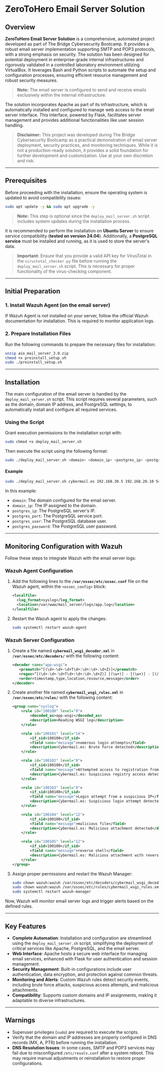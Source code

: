 # ZeroToHero Email Server Solution

## Overview

**ZeroToHero Email Server Solution** is a comprehensive, automated project developed as part of The Bridge Cybersecurity Bootcamp. It provides a robust email server implementation supporting SMTP and POP3 protocols, with a strong emphasis on security. The solution has been designed for potential deployment in enterprise-grade internal infrastructures and rigorously validated in a controlled laboratory environment utilizing VirtualBox. It leverages Bash and Python scripts to automate the setup and configuration processes, ensuring efficient resource management and robust security measures.  

> **Note:** The email server is configured to send and receive emails exclusively within the internal infrastructure.

The solution incorporates Apache as part of its infrastructure, which is automatically installed and configured to manage web access to the email server interface. This interface, powered by Flask, facilitates server management and provides additional functionalities like user session handling.

> **Disclaimer:** This project was developed during The Bridge Cybersecurity Bootcamp as a practical demonstration of email server deployment, security practices, and monitoring techniques. While it is not a production-ready solution, it provides a solid foundation for further development and customization. Use at your own discretion and risk.
---

## Prerequisites

Before proceeding with the installation, ensure the operating system is updated to avoid compatibility issues:

```bash
sudo apt update -y && sudo apt upgrade -y
```

> **Note:** This step is optional since the `deploy_mail_server.sh` script includes system updates during the installation process.


It is recommended to perform the installation on **Ubuntu Server** to ensure service compatibility (**tested on version 24.04**). Additionally, a **PostgreSQL service** must be installed and running, as it is used to store the server's data.

> **Important:** Ensure that you provide a valid API key for VirusTotal in the `virustotal_checker.py` file before running the `deploy_mail_server.sh` script. This is necessary for proper functionality of the virus-checking component.

---

## Initial Preparation

### 1. Install Wazuh Agent (on the email server)

If Wazuh Agent is not installed on your server, follow the official Wazuh documentation for installation. This is required to monitor application logs.

### 2. Prepare Installation Files

Run the following commands to prepare the necessary files for installation:

```bash
unzip aio_mail_server_3.0.zip
chmod +x preinstall_setup.sh
sudo ./preinstall_setup.sh
```

---

## Installation

The main configuration of the email server is handled by the `deploy_mail_server.sh` script. This script requires several parameters, such as the domain, domain IP address, and PostgreSQL settings, to automatically install and configure all required services.

### Using the Script

Grant execution permissions to the installation script with:

```bash
sudo chmod +x deploy_mail_server.sh
```

Then execute the script using the following format:

```bash
sudo ./deploy_mail_server.sh <domain> <domain_ip> <postgres_ip> <postgres_port> <postgres_user> <postgres_password>
```

#### Example

```bash
sudo ./deploy_mail_server.sh cybermail.es 192.168.30.5 192.168.20.10 5432 admin example
```

In this example:
- `domain`: The domain configured for the email server.
- `domain_ip`: The IP assigned to the domain.
- `postgres_ip`: The PostgreSQL server's IP.
- `postgres_port`: The PostgreSQL service port.
- `postgres_user`: The PostgreSQL database user.
- `postgres_password`: The PostgreSQL user password.

---

## Monitoring Configuration with Wazuh

Follow these steps to integrate Wazuh with the email server logs:

### Wazuh Agent Configuration

1. Add the following lines to the **`/var/ossec/etc/ossec.conf`** file on the Wazuh agent, within the `<ossec_config>` block:

   ```xml
   <localfile>
     <log_format>syslog</log_format>
     <location>/var/www/mail_server/logs/app.log</location>
   </localfile>
   ```

2. Restart the Wazuh agent to apply the changes:

   ```bash
   sudo systemctl restart wazuh-agent
   ```

### Wazuh Server Configuration

1. Create a file named **`cybermail_wsgi_decoder.xml`** in **`/var/ossec/etc/decoders/`** with the following content:

   ```xml
   <decoder name="app-wsgi">
      <prematch>^[(\d+-\d+-\d+T\d+:\d+:\d+.\d+Z)]</prematch>
      <regex>^[(\d+-\d+-\d+T\d+:\d+:\d+.\d+Z)] [(\w+)] - [(\w+)] - [(/\w+)] - (.+)</regex>
      <order>timestamp,type,location,resource,message</order>
   </decoder>
   ```

2. Create another file named **`cybermail_wsgi_rules.xml`** in **`/var/ossec/etc/rules/`** with the following content:

   ```xml
   <group name="syslog">
       <rule id="100100" level="0">
           <decoded_as>app-wsgi</decoded_as>
           <description>Reading WSGI log</description>
       </rule>
   
       <rule id="100101" level="14">
           <if_sid>100100</if_sid>
           <field name="message">numerous login attempts</field>
           <description>Cybermail.es: Brute force detected</description>
       </rule>
   
       <rule id="100102" level="8">
           <if_sid>100100</if_sid>
           <field name="message">Attempted access to registration from a suspicious IP</field>
           <description>Cybermail.es: Suspicious registry access detected</description>
       </rule>
   
       <rule id="100103" level="8">
           <if_sid>100100</if_sid>
           <field name="message">Login attempt from a suspicious IP</field>
           <description>Cybermail.es: Suspicious login attempt detected</description>
       </rule>
   
       <rule id="100104" level="12">
           <if_sid>100100</if_sid>
           <field name="message">malicious file</field>
           <description>Cybermail.es: Malicious attachment detected</description>
       </rule>
   
       <rule id="100105" level="12">
           <if_sid>100100</if_sid>
           <field name="message">reverse shell</field>
           <description>Cybermail.es: Malicious attachment with reverse shell detected</description>
       </rule>
   </group>
   ```

3. Assign proper permissions and restart the Wazuh Manager:

   ```bash
   sudo chown wazuh:wazuh /var/ossec/etc/decoders/cybermail_wsgi_decoder.xml
   sudo chown wazuh:wazuh /var/ossec/etc/rules/cybermail_wsgi_rules.xml
   sudo systemctl restart wazuh-manager
   ```

Now, Wazuh will monitor email server logs and trigger alerts based on the defined rules.

---

## Key Features

- **Complete Automation**: Installation and configuration are streamlined using the `deploy_mail_server.sh` script, simplifying the deployment of critical services like Apache, PostgreSQL, and the email server.
- **Web Interface**: Apache hosts a secure web interface for managing email services, enhanced with Flask for user authentication and session management.
- **Security Management**: Built-in configurations include user authentication, data encryption, and protection against common threats.
- **Monitoring and Alerts**: Custom Wazuh rules detect security events, including brute force attacks, suspicious access attempts, and malicious attachments.
- **Compatibility**: Supports custom domains and IP assignments, making it adaptable to diverse infrastructures.

---

## Warnings

- Superuser privileges (`sudo`) are required to execute the scripts.
- Verify that the domain and IP addresses are properly configured in DNS records (MX, A, PTR) before running the installation.
- **DNS Resolution Issues**: In some cases, SMTP and POP3 services may fail due to misconfigured `/etc/resolv.conf` after a system reboot. This may require manual adjustments or reinstallation to restore proper configurations.
